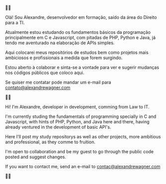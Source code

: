 🤗🤗

Olá! Sou Alexandre, desenvolvedor em formação, saído da área do Direito para a TI.

Atualmente estou estudando os fundamentos básicos da programação principalmente em C e Javascript, com pitadas de PHP, Python e Java, já tendo me aventurado na elaboração de
APIs simples.

Aqui colocarei meus repositórios de estudos bem como projetos mais ambiciosos e profissionais a medida que forem surgindo.

Estou aberto à colaborar e sinta-se a vontade para ver e sugerir mudanças nos códigos públicos que coloco aqui.

Se quiser me contatar pode mandar um e-mail para contato@alexandrewagner.com

🤗🤗

Hi! I'm Alexandre, developer in development, comming from Law to IT.

I'm currently studing the fundamentals of programming specially in C and Javascript, with hints of PHP, Python, and Java here and there, having already ventured in the development
of basic API's.

Here I'll post my study repositorys as well as other projects, more ambitious and professional, as they comme to fruition.

I'm open to collaboration and be my guest to go through the public code posted and suggest changes.

If you want to contact me, send an e-mail to contac@alexandrewagner.com

🤗🤗
